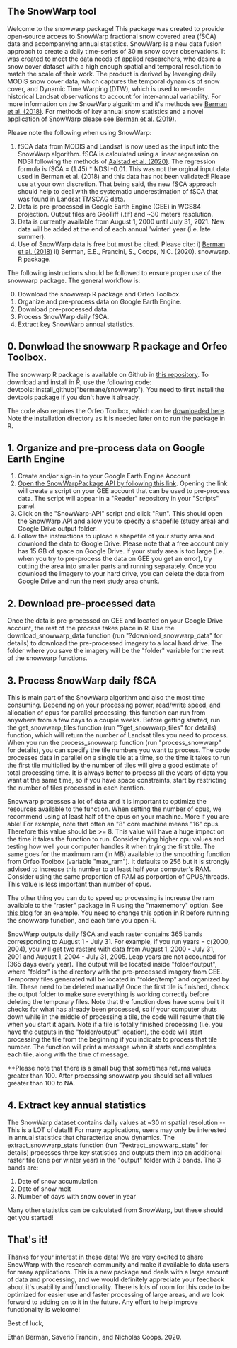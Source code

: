 ## The SnowWarp tool

Welcome to the snowwarp package! This package was created to provide open-source access to SnowWarp fractional snow covered area (fSCA) data and accompanying annual statistics. SnowWarp is a new data fusion approach to create a daily time-series of 30 m snow cover observations. It was created to meet the data needs of applied researchers, who desire a snow cover dataset with a high enough spatial and temporal resolution to match the scale of their work. The product is derived by leveaging daily MODIS snow cover data, which captures the temporal dynamics of snow cover, and Dynamic Time Warping (DTW), which is used to re-order historical Landsat observations to account for inter-annual variability. For more information on the SnowWarp algorithm and it's methods see [Berman et al. (2018)](https://www.sciencedirect.com/science/article/abs/pii/S0034425718303626). For methods of key annual snow statistics and a novel application of SnowWarp please see [Berman et al. (2019)](https://journals.plos.org/plosone/article?id=10.1371/journal.pone.0215243). 

Please note the following when using SnowWarp:

1. fSCA data from MODIS and Landsat is now used as the input into the SnowWarp algorithm. fSCA is calculated using a linear regression on NDSI following the methods of [Aalstad et al. (2020)](https://www.sciencedirect.com/science/article/pii/S0034425719306388). The regression formula is fSCA = (1.45) * NDSI -0.01. This was not the orginal input data used in Berman et al. (2018) and this data has not been validated! Please use at your own discretion. That being said, the new fSCA approach should help to deal with the systematic underestimation of fSCA that was found in Landsat TMSCAG data.
2. Data is pre-processed in Google Earth Engine (GEE) in WGS84 projection. Output files are GeoTiff (.tif) and ~30 meters resolution.
3. Data is currently available from August 1, 2000 until July 31, 2021. New data will be added at the end of each annual 'winter' year (i.e. late summer).
3. Use of SnowWarp data is free but must be cited. Please cite:
  i) [Berman et al. (2018)](https://www.sciencedirect.com/science/article/abs/pii/S0034425718303626)
  ii) Berman, E.E., Francini, S., Coops, N.C. (2020). snowwarp. R package.

The following instructions should be followed to ensure proper use of the snowwarp package. The general workflow is:

0. Download the snowwarp R package and Orfeo Toolbox.
1. Organize and pre-process data on Google Earth Engine.
2. Download pre-processed data.
3. Process SnowWarp daily fSCA.
4. Extract key SnowWarp annual statistics.

## 0. Donwload the snowwarp R package and Orfeo Toolbox.

The snowwarp R package is available on Github in [this repository](https://github.com/bermane/snowwarp). To download and install in R, use the following code: devtools::install_github("bermane/snowwarp"). You need to first install the devtools package if you don't have it already.

The code also requires the Orfeo Toolbox, which can be [downloaded here](https://www.orfeo-toolbox.org/). Note the installation directory as it is needed later on to run the package in R.

## 1. Organize and pre-process data on Google Earth Engine

1. Create and/or sign-in to your Google Earth Engine Account
2. [Open the SnowWarpPackage API by following this link](https://code.earthengine.google.com/?accept_repo=users/sfrancini/SnowWarpPackage). Opening the link will create a script on your GEE account that can be used to pre-process data. The script will appear in a "Reader" repository in your "Scripts" panel.
3.  Click on the "SnowWarp-API" script and click "Run". This should open the SnowWarp API and allow you to specify a shapefile (study area) and Google Drive output folder.
4. Follow the instructions to upload a shapefile of your study area and download the data to Google Drive. Please note that a free account only has 15 GB of space on Google Drive. If your study area is too large (i.e. when you try to pre-process the data on GEE you get an error), try cutting the area into smaller parts and running separately. Once you download the imagery to your hard drive, you can delete the data from Google Drive and run the next study area chunk.

## 2. Download pre-processed data

Once the data is pre-processed on GEE and located on your Google Drive account, the rest of the process takes place in R. Use the download_snowwarp_data function (run "?download_snowwarp_data" for details) to download the pre-processed imagery to a local hard drive. The folder where you save the imagery will be the "folder" variable for the rest of the snowwarp functions.

## 3. Process SnowWarp daily fSCA

This is main part of the SnowWarp algorithm and also the most time consuming. Depending on your processing power, read/write speed, and allocation of cpus for parallel processing, this function can run from anywhere from a few days to a couple weeks. Before getting started, run the get_snowwarp_tiles function (run "?get_snowwarp_tiles" for details) function, which will return the number of Landsat tiles you need to process. When you run the process_snowwarp function (run "process_snowwarp" for details), you can specify the tile numbers you want to process. The code processes data in parallel on a single tile at a time, so the time it takes to run the first tile multiplied by the number of tiles will give a good estimate of total processing time. It is always better to process all the years of data you want at the same time, so if you have space constraints, start by restricting the number of tiles processed in each iteration. 

Snowwarp processes a lot of data and it is important to optimize the resources available to the function. When setting the number of cpus, we recommend using at least half of the cpus on your machine. More if you are able! For example, note that often an "8" core machine means "16" cpus. Therefore this value should be >= 8. This value will have a huge impact on the time it takes the function to run. Consider trying higher cpu values and testing how well your computer handles it when trying the first tile. The same goes for the maximum ram (in MB) available to the smoothing function from Orfeo Toolbox (variable "max_ram"). It defaults to 256 but it is strongly advised to increase this number to at least half your computer's RAM. Consider using the same proportion of RAM as porportion of CPUS/threads. This value is less important than number of cpus.

The other thing you can do to speed up processing is increase the ram available to the "raster" package in R using the "maxmemory" option. See [this blog](https://www.gis-blog.com/increasing-the-speed-of-raster-processing-with-r-part-13/) for an example. You need to change this option in R before running the snowwarp function, and each time you open R.

SnowWarp outputs daily fSCA and each raster contains 365 bands corresponding to August 1 - July 31. For example, if you run years = c(2000, 2004), you will get two rasters with data from August 1, 2000 - July 31, 2001 and August 1, 2004 - July 31, 2005. Leap years are not accounted for (365 days every year). The output will be located inside "folder/output", where "folder" is the directory with the pre-processed imagery from GEE. Temporary files generated will be located in "folder/temp" and organized by tile. These need to be deleted manually! Once the first tile is finished, check the output folder to make sure everything is working correctly before deleting the temporary files. Note that the function does have some built it checks for what has already been processed, so if your computer shuts down while in the middle of processing a tile, the code will resume that tile when you start it again. Note if a tile is totally finished processing (i.e. you have the outputs in the "folder/output" location), the code will start processing the tile from the beginning if you indicate to process that tile number. The function will print a message when it starts and completes each tile, along with the time of message. 

**Please note that there is a small bug that sometimes returns values greater than 100. After processing snowwarp you should set all values greater than 100 to NA.

## 4. Extract key annual statistics

The SnowWarp dataset contains daily values at ~30 m spatial resolution -- This is a LOT of data!!! For many applications, users may only be interested in annual statistics that characterize snow dynamics. The extract_snowwarp_stats function (run "?extract_snowwarp_stats" for details) processes three key statistics and outputs them into an additional raster file (one per winter year) in the "output" folder with 3 bands. The 3 bands are:

1. Date of snow accumulation
2. Date of snow melt
3. Number of days with snow cover in year

Many other statistics can be calculated from SnowWarp, but these should get you started!

## That's it!

Thanks for your interest in these data! We are very excited to share SnowWarp with the research community and make it available to data users for many applications. This is a new package and deals with a large amount of data and processing, and we would definitely appreciate your feedback about it's usability and functionality. There is lots of room for this code to be optimized for easier use and faster processing of large areas, and we look forward to adding on to it in the future. Any effort to help improve functionality is welcome!

Best of luck,

Ethan Berman, Saverio Francini, and Nicholas Coops. 2020.
